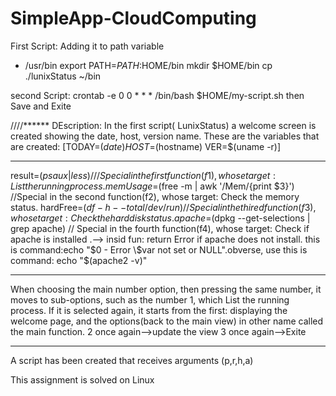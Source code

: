 # SimpleApp-CloudComputing

First Script:
Adding it to path variable
 - /usr/bin
export PATH=$PATH:$HOME/bin
mkdir $HOME/bin
cp ./lunixStatus ~/bin

second Script:
crontab -e
0 0 * * * /bin/bash $HOME/my-script.sh
 then Save and Exite

////******
DEscription:
In the first script( LunixStatus) a welcome screen is created showing the date, host, version name.
These are the variables that are created:
[TODAY=$(date)
HOST=$(hostname)
VER=$(uname -r)]
****
result=$(ps aux | less) ///Special in the first function(f1), whose target: List the running process.
memUsage=$(free -m | awk '/Mem/{print $3}') //Special in the second function(f2), whose target: Check the memory status.
hardFree=$(df -h --total /dev /run) //Special in the thired function(f3), whose target:  Check the hard disk status.
apache=$(dpkg --get-selections | grep apache) // Special in the fourth function(f4), whose target: Check if apache is installed .--> insid fun: return Error if apache does not install. this is command:echo "$0 - Error \$var not set or NULL".obverse, use this is command:	echo "$(apache2 -v)"
****
When choosing the main number option, then pressing the same number, it moves to sub-options, such as the number 1, which List the running process. If it is selected again, it starts from the first: displaying the welcome page, and the options(back to the main view) in other name called the main function.
2 once again-->update the view
3 once again-->Exite
****
A script has been created that receives arguments (p,r,h,a)





This assignment is solved on Linux
